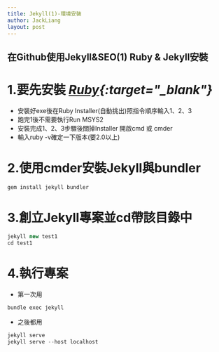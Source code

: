 ```yaml
---
title: Jekyll(1)-環境安裝
author: JackLiang
layout: post
---
```

<h2>在Github使用Jekyll&SEO(1)  Ruby & Jekyll安裝</h2>

# 1.要先安裝  *[Ruby](https://rubyinstaller.org/downloads/){:target="_blank"}* 
* 安裝好exe後在Ruby Installer(自動挑出)照指令順序輸入1、2、3
* 跑完1後不需要執行Run MSYS2
* 安裝完成1、2、3步驟後關掉Installer 開啟cmd 或 cmder
* 輸入ruby -v確定一下版本(要2.0以上)

# 2.使用cmder安裝Jekyll與bundler
```js
gem install jekyll bundler
```

# 3.創立Jekyll專案並cd帶該目錄中
```js
jekyll new test1
cd test1
```

# 4.執行專案
* 第一次用
```js
bundle exec jekyll
```
* 之後都用
```js
jekyll serve
jekyll serve --host localhost
```
